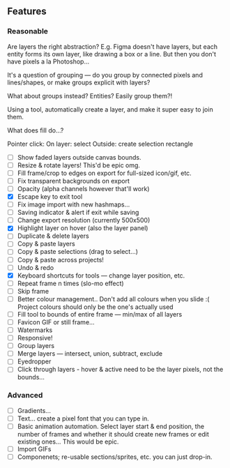 ## Features

### Reasonable

Are layers the right abstraction? E.g. Figma doesn't have layers, but each entity forms its own layer, like drawing a box or a line. But then you don't have pixels a la Photoshop...

It's a question of grouping — do you group by connected pixels and lines/shapes, or make groups explicit with layers?

What about groups instead? Entities? Easily group them?!

Using a tool, automatically create a layer, and make it super easy to join them.

What does fill do...?

Pointer click:
  On layer: select
  Outside: create selection rectangle

- [ ] Show faded layers outside canvas bounds.
- [ ] Resize & rotate layers! This'd be epic omg.
- [ ] Fill frame/crop to edges on export for full-sized icon/gif, etc.
- [ ] Fix transparent backgrounds on export
- [ ] Opacity (alpha channels however that'll work)
- [x] Escape key to exit tool
- [ ] Fix image import with new hashmaps...
- [ ] Saving indicator & alert if exit while saving
- [ ] Change export resolution (currently 500x500)
- [x] Highlight layer on hover (also the layer panel)
- [ ] Duplicate & delete layers
- [ ] Copy & paste layers
- [ ] Copy & paste selections (drag to select...)
- [ ] Copy & paste across projects!
- [ ] Undo & redo
- [x] Keyboard shortcuts for tools — change layer position, etc.
- [ ] Repeat frame n times (slo-mo effect)
- [ ] Skip frame
- [ ] Better colour management.. Don't add all colours when you slide :( Project colours should only be the one's actually used
- [ ] Fill tool to bounds of entire frame — min/max of all layers
- [ ] Favicon GIF or still frame...
- [ ] Watermarks
- [ ] Responsive!
- [ ] Group layers
- [ ] Merge layers — intersect, union, subtract, exclude
- [ ] Eyedropper
- [ ] Click through layers - hover & active need to be the layer pixels, not the bounds...

### Advanced

- [ ] Gradients...
- [ ] Text... create a pixel font that you can type in.
- [ ] Basic animation automation. Select layer start & end position, the number of frames and whether it should create new frames or edit existing ones... This would be epic.
- [ ] Import GIFs
- [ ] Componenets; re-usable sections/sprites, etc. you can just drop-in.